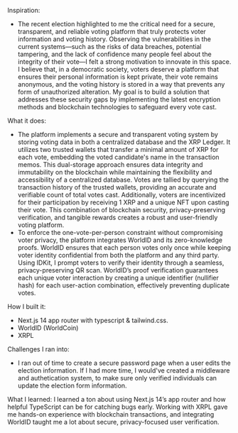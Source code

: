Inspiration:
- The recent election highlighted to me the critical need for a secure, transparent, and reliable voting platform that truly protects voter information and voting history. Observing the vulnerabilities in the current systems—such as the risks of data breaches, potential tampering, and the lack of confidence many people feel about the integrity of their vote—I felt a strong motivation to innovate in this space. I believe that, in a democratic society, voters deserve a platform that ensures their personal information is kept private, their vote remains anonymous, and the voting history is stored in a way that prevents any form of unauthorized alteration. My goal is to build a solution that addresses these security gaps by implementing the latest encryption methods and blockchain technologies to safeguard every vote cast. 


What it does:
- The platform implements a secure and transparent voting system by storing voting data in both a centralized database and the XRP Ledger. It utilizes two trusted wallets that transfer a minimal amount of XRP for each vote, embedding the voted candidate's name in the transaction memos. This dual-storage approach ensures data integrity and immutability on the blockchain while maintaining the flexibility and accessibility of a centralized database. Votes are tallied by querying the transaction history of the trusted wallets, providing an accurate and verifiable count of total votes cast. Additionally, voters are incentivized for their participation by receiving 1 XRP and a unique NFT upon casting their vote. This combination of blockchain security, privacy-preserving verification, and tangible rewards creates a robust and user-friendly voting platform.
- To enforce the one-vote-per-person constraint without compromising voter privacy, the platform integrates WorldID and its zero-knowledge proofs. WorldID ensures that each person votes only once while keeping voter identity confidential from both the platform and any third party. Using IDKit, I prompt voters to verify their identity through a seamless, privacy-preserving QR scan. WorldID’s proof verification guarantees each unique voter interaction by creating a unique identifier (nullifier hash) for each user-action combination, effectively preventing duplicate votes.


How I built it:
- Next.js 14 app router with typescript & tailwind.css.
- WorldID (WorldCoin)
- XRPL

Challenges I ran into:
- I ran out of time to create a secure password page when a user edits the election information. If I had more time, I would've created a middleware and authetication system, to make sure only verified individuals can update the election form information.

What I learned:
I learned a ton about using Next.js 14’s app router and how helpful TypeScript can be for catching bugs early. Working with XRPL gave me hands-on experience with blockchain transactions, and integrating WorldID taught me a lot about secure, privacy-focused user verification.
